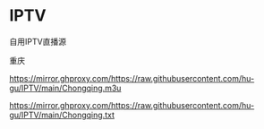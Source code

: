 # IPTV
自用IPTV直播源

重庆 

https://mirror.ghproxy.com/https://raw.githubusercontent.com/hu-gu/IPTV/main/Chongqing.m3u     

https://mirror.ghproxy.com/https://raw.githubusercontent.com/hu-gu/IPTV/main/Chongqing.txt


